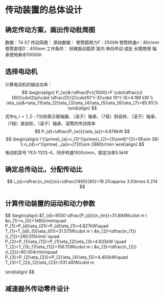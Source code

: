 # 传动装置的总体设计
## 确定传动方案，画出传动秕简图
数据：T4 S7
传动简图：
原始数据：
	卷筒圆周力$F$：$2500N$
	卷筒转速$n$：$80r/min$
	卷筒直径$D$：$400mm$
工作条件：
	轻微振动载荷
	室内
	单向传动
	成批
	长期使用
	轴承使用寿命$10000h$

## 选择电动机
计算电动机的输出功率：
$$
\begin{align}
P_{w}&=\dfrac{Fv}{1000}=F \cdot\dfrac{n}{60}\cdot2\pi\cdot  \dfrac{D}{2}\cdot10^{-3}\cdot 10^{-3}=4.189 kW \\
\eta_{a}&=\eta_{1}\eta_{2}\eta_{3}\eta_{4}\eta_{5}\eta_{6}\eta_{7}=85.91\%
\end{align}
$$
式中$\eta_{i},i=1,2\cdots7$分别表示联轴器、（滚子）轴承、（7级）斜齿轮、（滚子）轴承、（7级）直齿轮、（滚子）轴承、滚筒的传动效率
$$
P_{d}=\dfrac{P_{w}}{\eta_{a}}=4.876kW
$$
$$
\begin{align}
i^{\prime}_{a}=i_{1}^{\prime}i_{2}=(3\sim6)^{2}=(9\sim 36) \\
n_{d}=i^{\prime} _{a}n=(720\sim 2880)r/min
\end{align}
$$
电动机型号 YE3-132S-4，同步转速1500$r/min$，额定功率$5.5kW$
## 确定总传动比，分配传动比
$$
i_{a}=\dfrac{n_{m}}{n}=\dfrac{1460}{80}=18.25\approx 3.5\times 5.214
$$
## 计算传动装置的运动和动力参数
$$
\begin{align} 
&T_{d}=9550 \dfrac{P_{d}}{n_{m}}=31.894N\cdot m \\
&n_{1}=n_{0}=1460r/min\quad   P_{1}=P_{d}\eta_{01}=P_{d}\eta_{1}=4.827kW\quad  T_{1}=T_{d}i_{0}\eta_{01}=31.575N\cdot m \\
&n_{2}=\dfrac{n_{1}}{i_{1}}=280.015r/min \quad  P_{2}=P_{1}\eta_{12}=P_{1}\eta_{2}\eta_{3}=4.633kW \quad T_{2}=T_{1}i_{1}\eta_{12}=158.113N\cdot m \\ 
&n_{3}=\dfrac{n_{2}}{i_{2}}=80.004r/min\quad P_{3}=P_{2}\eta_{23}=P_{2}\eta_{4}\eta_{5}=4.450kW\quad T_{3}=T_{2}i_{2}\eta_{23}=531.481N\cdot m

\end{align}
$$
## 减速器外传动零件设计



